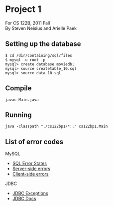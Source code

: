 Project 1
=========

For CS 122B, 2011 Fall  
By Steven Neisius and Arielle Paek

Setting up the database
-----------------------

    $ cd /dir/containing/sql/files
    $ mysql -u root -p
    mysql> create database moviedb;
    mysql> source createtable_10.sql
    mysql> source data_10.sql

Compile
-------

    javac Main.java

Running
-------

    java -classpath "./cs122bp1/*:." cs122bp1.Main

List of error codes
-------------------

MySQL

- [SQL Error States]("http://dev.mysql.com/doc/refman/5.0/en/connector-j-reference-error-sqlstates.html")
- [Server-side errors]("http://dev.mysql.com/doc/refman/5.5/en/error-messages-server.html")
- [Client-side errors]("http://dev.mysql.com/doc/refman/5.5/en/error-messages-client.html")

JDBC

- [JDBC Exceptions]("http://www.java2s.com/Open-Source/Java-Document/Database-JDBC-Connection-Pool/mysql/com.mysql.jdbc.exceptions.jdbc4.htm")
- [JDBC Docs]("http://www.java2s.com/Open-Source/Java-Document/Database-JDBC-Connection-Pool/mysql/com.mysql.jdbc.htm")
